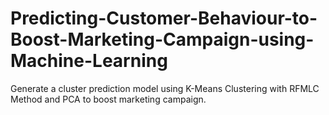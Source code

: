 # Predicting-Customer-Behaviour-to-Boost-Marketing-Campaign-using-Machine-Learning
Generate a cluster prediction model using K-Means Clustering with RFMLC Method and PCA to boost marketing campaign.
